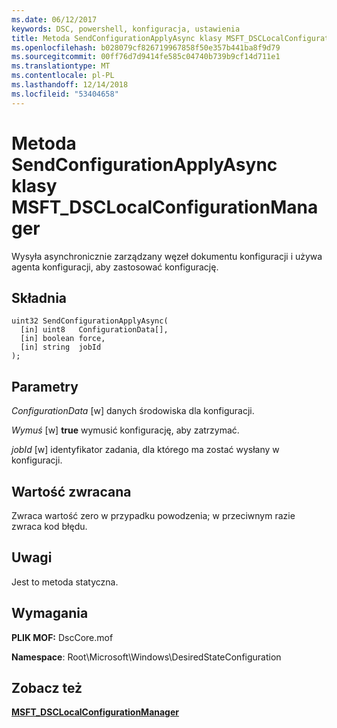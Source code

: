 ```yaml
---
ms.date: 06/12/2017
keywords: DSC, powershell, konfiguracja, ustawienia
title: Metoda SendConfigurationApplyAsync klasy MSFT_DSCLocalConfigurationManager
ms.openlocfilehash: b028079cf826719967858f50e357b441ba8f9d79
ms.sourcegitcommit: 00ff76d7d9414fe585c04740b739b9cf14d711e1
ms.translationtype: MT
ms.contentlocale: pl-PL
ms.lasthandoff: 12/14/2018
ms.locfileid: "53404658"
---
```

# <a name="sendconfigurationapplyasync-method-of-the-msftdsclocalconfigurationmanager-class"></a>Metoda SendConfigurationApplyAsync klasy MSFT_DSCLocalConfigurationManager

Wysyła asynchronicznie zarządzany węzeł dokumentu konfiguracji i używa agenta konfiguracji, aby zastosować konfigurację.

## <a name="syntax"></a>Składnia

```mof
uint32 SendConfigurationApplyAsync(
  [in] uint8   ConfigurationData[],
  [in] boolean force,
  [in] string  jobId
);
```

## <a name="parameters"></a>Parametry

*ConfigurationData* \[w\] danych środowiska dla konfiguracji.

*Wymuś* \[w\] **true** wymusić konfigurację, aby zatrzymać.

*jobId* \[w\] identyfikator zadania, dla którego ma zostać wysłany w konfiguracji.

## <a name="return-value"></a>Wartość zwracana

Zwraca wartość zero w przypadku powodzenia; w przeciwnym razie zwraca kod błędu.

## <a name="remarks"></a>Uwagi

Jest to metoda statyczna.

## <a name="requirements"></a>Wymagania

**PLIK MOF:** DscCore.mof

**Namespace**: Root\Microsoft\Windows\DesiredStateConfiguration

## <a name="see-also"></a>Zobacz też

[**MSFT_DSCLocalConfigurationManager**](msft-dsclocalconfigurationmanager.md)